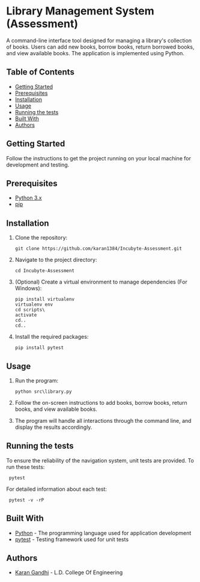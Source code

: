 # Library Management System (Assessment)

A command-line interface tool designed for managing a library's collection of books. Users can add new books, borrow books, return borrowed books, and view available books. The application is implemented using Python.

## Table of Contents

- [Getting Started](#getting-started)
- [Prerequisites](#prerequisites)
- [Installation](#installation)
- [Usage](#usage)
- [Running the tests](#running-the-tests)
- [Built With](#built-with)
- [Authors](#authors)

## Getting Started

Follow the instructions to get the project running on your local machine for development and testing.

## Prerequisites

- [Python 3.x](https://www.python.org/)
- [pip](https://pip.pypa.io/en/stable/)

## Installation

1. Clone the repository:

   ```
   git clone https://github.com/karan1384/Incubyte-Assessment.git
   ```

2. Navigate to the project directory:

   ```
   cd Incubyte-Assessment
   ```

3. (Optional) Create a virtual environment to manage dependencies (For Windows):

   ```
   pip install virtualenv
   virtualenv env
   cd scripts\
   activate
   cd..
   cd..
   ```

4. Install the required packages:
   ```
   pip install pytest
   ```


## Usage

1. Run the program:

   ```
   python src\library.py
   ```

2. Follow the on-screen instructions to add books, borrow books, return books, and view available books.

3. The program will handle all interactions through the command line, and display the results accordingly.

## Running the tests

To ensure the reliability of the navigation system, unit tests are provided. To run these tests:

`  pytest
 `

For detailed information about each test:

`  pytest -v -rP
 `


## Built With

- [Python](https://www.python.org/) - The programming language used for application development
- [pytest](https://docs.pytest.org/en/stable/) - Testing framework used for unit tests

## Authors

- [Karan Gandhi](https://github.com/karan1384) - L.D. College Of Engineering
